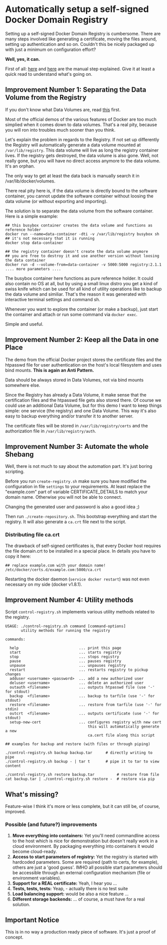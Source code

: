 # Automatically setup a self-signed Docker Domain Registry

Setting up a self-signed Docker Domain Registry is cumbersome. There are many steps involved like generating a certificate, moving the files around, setting up authentication and so on. Couldn't this be nicely packaged up with just a minimum on configuration effort?

**Well, yes, it can.**

First of all: [here](https://github.com/docker/distribution/blob/master/docs/deploying.md) and [here](https://github.com/docker/distribution/blob/master/docs/insecure.md) are the manual step explained. Give it at least a quick read to understand what's going on.

## Improvement Number 1: Separating the Data Volume from the Registry

If you don't know what Data Volumes are, read [this](https://docs.docker.com/userguide/dockervolumes/) first.

Most of the official demos of the various features of Docker are too much simplied when it comes down to data volumes. That's a real pity, because you will ron into troubles much sooner than you think.

Let's explain the problem in regards to the Registry. If not set up differently the Registry will automatically generate a data volume mounted at `/var/lib/registry`. This data volume will live as long the registry container lives. If the registry gets destroyed, the data volume is also gone. Well, not really gone, but you will have no direct access anymore to the data volume. It's an orphan.

The only way to get at least the data back is manually search it in /var/lib/docker/volumes.

There real pity here is, if the data volume is directly bound to the software container, you cannot update the software container without loosing the data volume (or without exporting and importing).

The solution is to separate the data volume from the software container. Here is a simple example:

```shell
## this busybox container creates the data volume and functions as reference holder
docker run --name=data-container -dti -v /var/lib/registry busybox sh
## it's not necessary that it is running
docker stop data-container

## the registry container doesn't create the data volume anymore
## you are free to destroy it and use another version without loosing the data container
docker run -d --volume-from=data-container -v 5000:5000 registry:2.1.1 .... more parameters ....
```

The busybox container here functions as pure reference holder. It could also contain no OS at all, but by using a small linux distro you get a kind of swiss knife which can be used for all kind of utility operations like to backup the data volume and similiar. That's the reason it was generated with interactive terminal settings and command sh.

Whenever you want to explore the container (or make a backup), just start the container and attach or run some command via `docker exec`. 

Simple and useful.

## Improvement Number 2: Keep all the Data in one Place

The demo from the official Docker project stores the certificate files and the htpasswd file for user authentication on the host's local filesystem and uses bind mounts. **This is again an Anti Pattern.**

Data should be always stored in Data Volumes, not via bind mounts somewhere else.

Since the Registry has already a Data Volume, it make sense that the certification files and the htpasswd file gets also stored there. Of course we could use an additional Data Volume, but for this demo I want to keep things simple: one service (the registry) and one Data Volume. This way it's also easy to backup everything and/or transfer it to another server.

The certificate files will be stored in `/var/lib/registry/certs` and the authorization file in `/var/lib/registry/auth`. 

## Improvement Number 3: Automate the whole Shebang

Well, there is not much to say about the automation part. It's just boring scripting. 

Before you run `create-registry.sh` make sure you have modified the configuration in file `settings` to your requirements. At least replace the "example.com" part of variable CERTIFICATE_DETAILS to match your domain name. Otherwise you will not be able to connect.

Changing the generated user and password is also a good idea ;)

Then run `./create-repository.sh`. This bootstrap everything and start the registry. It will also generate a `ca.crt` file next to the script. 

### Distributing file ca.crt

The drawback of self-signed certificates is, that every Docker host requires the file domain.crt to be installed in a special place. In details you have to copy it here:

```
## replace example.com with your domain name!
/etc/docker/certs.d/example.com:5000/ca.crt
```

Restarting the docker daemon (`service docker restart`) was not even necessary on my side (docker v1.8.1).

## Improvement Number 4: Utility methods

Script `control-registry.sh` implements various utility methods related to the registry.

```shell
USAGE: ./control-registry.sh command [command-options]
       utility methods for running the registry

commands:

  help                           ... print this page
  start                          ... starts registry
  stop                           ... stops registry
  pause                          ... pauses registry
  unpause                        ... unpauses registry
  restart                        ... restarts registry to pickup changes
  adduser <username> <password>  ... add a new authorized user
  deluser <username>             ... delete an authorized user
  outauth <filename>             ... outputs htpasswd file (use '-' for stdout)
  backup  <filename>             ... backup to tarfile (use '-' for stdout)
  restore <filename>             ... restore from tarfile (use '-' for stdin)
  outcrt  <filename>             ... outputs certificate (use '-' for stdout)
  setup-new-cert                 ... configures registry with new cert
                                     this will automatically generate a new 
                                     ca.cert file along this script

## examples for backup and restore (with files or through piping)

./control-registry.sh backup backup.tar      # directly writing to pipe
./control-registry.sh backup - | tar t       # pipe it to tar to view content

./control-registry.sh restore backup.tar          # restore from file
cat backup.tar | ./control-registry.sh restore -  # restore via pip
```

## What's missing?

Feature-wise I think it's more or less complete, but it can still be, of course, improved.

### Possible (and future?) improvements

  1. **Move everything into containers:** Yet you'll need commandline access to the host which is nice for demonstration but doesn't really work in a cloud environment. By packaging everything into containers it would become cloud-ready.
  2. **Access to start parameters of registry:** Yet the registry is started with hardcoded parameters. Some are required (path to certs, for example), others are just a 'good guess'. IMHO all possible start parameters should be accessible through an external configuration mechanism (file or environment variables).
  3. **Support for a REAL certificate:** Yeah, I hear you ...
  4. **Tests, tests, tests:** Yeap, - actually there is no test suite
  5. **Load balancing support:** would be also a nice feature ...
  6. **Different storage backends:** ... of course, a must have for a real solution.

## Important Notice

This is in no way a production ready piece of software. It's just a proof of concept.

